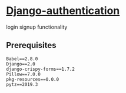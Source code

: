 # [Django-authentication](https://internauth.herokuapp.com/)
login signup functionality

## Prerequisites
```
Babel==2.8.0
Django==2.0
django-crispy-forms==1.7.2
Pillow==7.0.0
pkg-resources==0.0.0
pytz==2019.3
```

